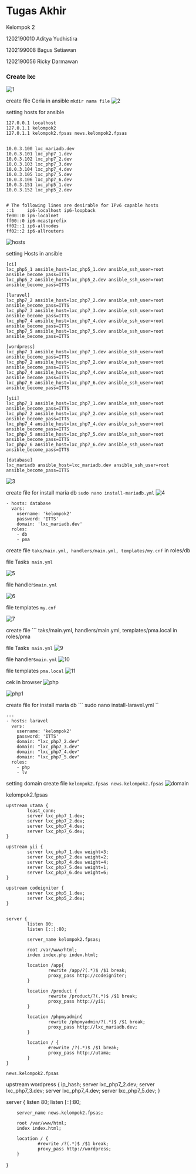 # Tugas Akhir
Kelompok 2 

1202190010 Aditya Yudhistira 

1202199008 Bagus Setiawan 

1202190056 Ricky Darmawan

### Create lxc
![1](https://github.com/bscom976/SAS/blob/091baf9669571ec0369e55d92168c79502b059d3/UAS/Asset/Lxc.jpg)

create file Ceria in ansible ```mkdir nama file```
![2](https://github.com/bscom976/SAS/blob/091baf9669571ec0369e55d92168c79502b059d3/UAS/Asset/folder.jpg)

setting hosts for ansible 
```
127.0.0.1 localhost
127.0.1.1 kelompok2
127.0.1.1 kelompok2.fpsas news.kelompok2.fpsas


10.0.3.100 lxc_mariadb.dev
10.0.3.101 lxc_php7_1.dev
10.0.3.102 lxc_php7_2.dev
10.0.3.103 lxc_php7_3.dev
10.0.3.104 lxc_php7_4.dev
10.0.3.105 lxc_php7_5.dev
10.0.3.106 lxc_php7_6.dev
10.0.3.151 lxc_php5_1.dev
10.0.3.152 lxc_php5_2.dev


# The following lines are desirable for IPv6 capable hosts
::1     ip6-localhost ip6-loopback
fe00::0 ip6-localnet
ff00::0 ip6-mcastprefix
ff02::1 ip6-allnodes
ff02::2 ip6-allrouters

```
![hosts](https://github.com/bscom976/SAS/blob/eec7c921aa458f43f650b2ff40cccbff456acc6c/UAS/Asset/hosts.jpg)


setting Hosts in ansible
```
[ci]
lxc_php5_1 ansible_host=lxc_php5_1.dev ansible_ssh_user=root ansible_become_pass=ITTS
lxc_php5_2 ansible_host=lxc_php5_2.dev ansible_ssh_user=root ansible_become_pass=ITTS

[laravel]
lxc_php7_2 ansible_host=lxc_php7_2.dev ansible_ssh_user=root ansible_become_pass=ITTS
lxc_php7_3 ansible_host=lxc_php7_3.dev ansible_ssh_user=root ansible_become_pass=ITTS
lxc_php7_4 ansible_host=lxc_php7_4.dev ansible_ssh_user=root ansible_become_pass=ITTS
lxc_php7_5 ansible_host=lxc_php7_5.dev ansible_ssh_user=root ansible_become_pass=ITTS

[wordpress]
lxc_php7_1 ansible_host=lxc_php7_1.dev ansible_ssh_user=root ansible_become_pass=ITTS
lxc_php7_2 ansible_host=lxc_php7_2.dev ansible_ssh_user=root ansible_become_pass=ITTS
lxc_php7_4 ansible_host=lxc_php7_4.dev ansible_ssh_user=root ansible_become_pass=ITTS
lxc_php7_6 ansible_host=lxc_php7_6.dev ansible_ssh_user=root ansible_become_pass=ITTS

[yii]
lxc_php7_1 ansible_host=lxc_php7_1.dev ansible_ssh_user=root ansible_become_pass=ITTS
lxc_php7_2 ansible_host=lxc_php7_2.dev ansible_ssh_user=root ansible_become_pass=ITTS
lxc_php7_4 ansible_host=lxc_php7_4.dev ansible_ssh_user=root ansible_become_pass=ITTS
lxc_php7_5 ansible_host=lxc_php7_5.dev ansible_ssh_user=root ansible_become_pass=ITTS
lxc_php7_6 ansible_host=lxc_php7_6.dev ansible_ssh_user=root ansible_become_pass=ITTS

[database]
lxc_mariadb ansible_host=lxc_mariadb.dev ansible_ssh_user=root ansible_become_pass=ITTS

```
![3](https://github.com/bscom976/SAS/blob/091baf9669571ec0369e55d92168c79502b059d3/UAS/Asset/Hosts_ansible.jpg)

create file for install maria db
``` sudo nano install-mariadb.yml ```
![4](https://github.com/bscom976/SAS/blob/091baf9669571ec0369e55d92168c79502b059d3/UAS/Asset/mariadb.jpg)
```
- hosts: database
  vars:
    username: 'kelompok2'
    password: 'ITTS'
    domain: 'lxc_mariadb.dev'
  roles:
    - db
    - pma
```

create file ``` taks/main.yml, handlers/main.yml, templates/my.cnf ``` in roles/db

file  Tasks``` main.yml```

![5](https://github.com/bscom976/SAS/blob/1dae597db2f9361f48f2ff60f410dac45d7da59e/UAS/Asset/db_tasks.png)

file handlers```main.yml```

![6](https://github.com/bscom976/SAS/blob/1dae597db2f9361f48f2ff60f410dac45d7da59e/UAS/Asset/db_handlers.png)

file templates ```my.cnf```

![7](https://github.com/bscom976/SAS/blob/1dae597db2f9361f48f2ff60f410dac45d7da59e/UAS/Asset/db_templates.png)


create file ``` taks/main.yml, handlers/main.yml, templates/pma.local  in roles/pma

file  Tasks``` main.yml```
![9](https://github.com/bscom976/SAS/blob/1dae597db2f9361f48f2ff60f410dac45d7da59e/UAS/Asset/PMA_tasks.png)

file handlers```main.yml```
![10](https://github.com/bscom976/SAS/blob/1dae597db2f9361f48f2ff60f410dac45d7da59e/UAS/Asset/PMA_handlers.png)

file templates ```pma.local```
![11](https://github.com/bscom976/SAS/blob/1dae597db2f9361f48f2ff60f410dac45d7da59e/UAS/Asset/PMA_templates.png)

cek in browser
![php](https://github.com/bscom976/SAS/blob/5f8a694891ac6602e7469181f643e2a45e4bf35e/UAS/Asset/Phpmyadmin.jpg)

![php1](https://github.com/bscom976/SAS/blob/5f8a694891ac6602e7469181f643e2a45e4bf35e/UAS/Asset/Phpmyadmin1.jpg)

create file for install maria db
``` sudo nano install-laravel.yml ``
```
---
- hosts: laravel
  vars:
    username: 'kelompok2'
    password: 'ITTS'
    domain: "lxc_php7_2.dev"
    domain: "lxc_php7_3.dev"
    domain: "lxc_php7_4.dev"
    domain: "lxc_php7_5.dev"
  roles:
    - php
    - lv
```

setting domain 
create file  ``` kelompok2.fpsas news.kelompok2.fpsas ```
![domain](https://github.com/bscom976/SAS/blob/45eeac0dde28b1fa622d82e27bae7e2768e576d6/UAS/Asset/kelompok2fpsas.jpg)

kelompok2.fpsas
```
upstream utama {
        least_conn;
        server lxc_php7_1.dev;
        server lxc_php7_2.dev;
        server lxc_php7_4.dev;
        server lxc_php7_6.dev;
}

upstream yii {
        server lxc_php7_1.dev weight=3;
        server lxc_php7_2.dev weight=2;
        server lxc_php7_4.dev weight=4;
        server lxc_php7_5.dev weight=1;
        server lxc_php7_6.dev weight=6;
}

upstream codeigniter {
        server lxc_php5_1.dev;
        server lxc_php5_2.dev;
}


server {
        listen 80;
        listen [::]:80;

        server_name kelompok2.fpsas;

        root /var/www/html;
        index index.php index.html;

        location /app{
                rewrite /app/?(.*)$ /$1 break;
                proxy_pass http://codeigniter;
        }

        location /product {
                rewrite /product/?(.*)$ /$1 break;
                proxy_pass http://yii;
        }

        location /phpmyadmin{
                rewrite /phpmyadmin/?(.*)$ /$1 break;
                proxy_pass http://lxc_mariadb.dev;
        }

        location / {
                #rewrite /?(.*)$ /$1 break;
                proxy_pass http://utama;
        }
}

news.kelompok2.fpsas
```
upstream wordpress {
        ip_hash;
        server lxc_php7_2.dev;
        server lxc_php7_3.dev;
        server lxc_php7_4.dev;
        server lxc_php7_5.dev;
}

server {
        listen 80;
        listen [::]:80;

        server_name news.kelompok2.fpsas;

        root /var/www/html;
        index index.html;

        location / {
                #rewrite /?(.*)$ /$1 break;
                proxy_pass http://wordpress;
        }
}
```
